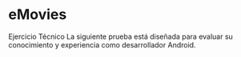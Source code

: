 # eMovies
Ejercicio Técnico La siguiente prueba está diseñada para evaluar su conocimiento y experiencia como desarrollador Android.
